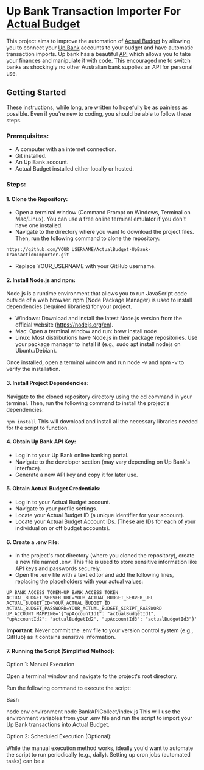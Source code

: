 # Up Bank Transaction Importer For [Actual Budget](https://github.com/actualbudget/actual-server)

This project aims to improve the automation of [Actual Budget](https://github.com/actualbudget/actual-server) by allowing you to connect your [Up Bank](https://up.com.au/) accounts to your budget and have automatic transaction imports.
Up bank has a beautiful [API]((https://developer.up.com.au/)) which allows you to take your finances and manipulate it with code. This encouraged me to switch banks as shockingly no other Australian bank supplies an API for personal use.

## Getting Started
These instructions, while long, are written to hopefully be as painless as possible. Even if you're new to coding, you should be able to follow these steps.

### Prerequisites:
- A computer with an internet connection.
- Git installed.
- An Up Bank account.
- Actual Budget installed either locally or hosted.

### Steps:

#### 1. Clone the Repository:
- Open a terminal window (Command Prompt on Windows, Terminal on Mac/Linux). You can use a free online terminal emulator if you don't have one installed.
- Navigate to the directory where you want to download the project files. Then, run the following command to clone the repository:

```https://github.com/YOUR_USERNAME/ActualBudget-UpBank-TransactionImporter.git```

- Replace YOUR_USERNAME with your GitHub username.

#### 2. Install Node.js and npm:
Node.js is a runtime environment that allows you to run JavaScript code outside of a web browser. npm (Node Package Manager) is used to install dependencies (required libraries) for your project.

- Windows: Download and install the latest Node.js version from the official website (https://nodejs.org/en).
- Mac: Open a terminal window and run: brew install node
- Linux: Most distributions have Node.js in their package repositories. Use your package manager to install it (e.g., sudo apt install nodejs on Ubuntu/Debian).

Once installed, open a terminal window and run node -v and npm -v to verify the installation.

#### 3. Install Project Dependencies:
Navigate to the cloned repository directory using the cd command in your terminal. Then, run the following command to install the project's dependencies:

`npm install`
This will download and install all the necessary libraries needed for the script to function.

#### 4. Obtain Up Bank API Key:
- Log in to your Up Bank online banking portal.
- Navigate to the developer section (may vary depending on Up Bank's interface).
- Generate a new API key and copy it for later use.

#### 5. Obtain Actual Budget Credentials:
- Log in to your Actual Budget account.
- Navigate to your profile settings.
- Locate your Actual Budget ID (a unique identifier for your account).
- Locate your Actual Budget Account IDs. (These are IDs for each of your individual on or off budget accounts).

#### 6. Create a .env File:
- In the project's root directory (where you cloned the repository), create a new file named .env. This file is used to store sensitive information like API keys and passwords securely.
- Open the .env file with a text editor and add the following lines, replacing the placeholders with your actual values:

```
UP_BANK_ACCESS_TOKEN=UP_BANK_ACCESS_TOKEN
ACTUAL_BUDGET_SERVER_URL=YOUR_ACTUAL_BUDGET_SERVER_URL 
ACTUAL_BUDGET_ID=YOUR_ACTUAL_BUDGET_ID
ACTUAL_BUDGET_PASSWORD=YOUR_ACTUAL_BUDGET_SCRIPT_PASSWORD
UP_ACCOUNT_MAPPING='{"upAccountId1": "actualBudgetId1", "upAccountId2": "actualBudgetId2", "upAccountId3": "actualBudgetId3"}'
```
**Important**: Never commit the .env file to your version control system (e.g., GitHub) as it contains sensitive information.

#### 7. Running the Script (Simplified Method):

Option 1: Manual Execution

Open a terminal window and navigate to the project's root directory.

Run the following command to execute the script:

Bash

node env environment node BankAPICollect/index.js
This will use the environment variables from your .env file and run the script to import your Up Bank transactions into Actual Budget.

Option 2: Scheduled Execution (Optional):

While the manual execution method works, ideally you'd want to automate the script to run periodically (e.g., daily). Setting up cron jobs (automated tasks) can be a
